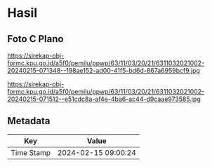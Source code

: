 # Hasil

## Foto C Plano

https://sirekap-obj-formc.kpu.go.id/a5f0/pemilu/ppwp/63/11/03/20/21/6311032021002-20240215-071348--198ae152-ad00-41f5-bd6d-867a6959bcf9.jpg

https://sirekap-obj-formc.kpu.go.id/a5f0/pemilu/ppwp/63/11/03/20/21/6311032021002-20240215-071512--e51cdc8a-af4e-4ba6-ac44-d9caae973585.jpg


## Metadata

| Key        | Value               |
| ---------- | ------------------- |
| Time Stamp | 2024-02-15 09:00:24 |



